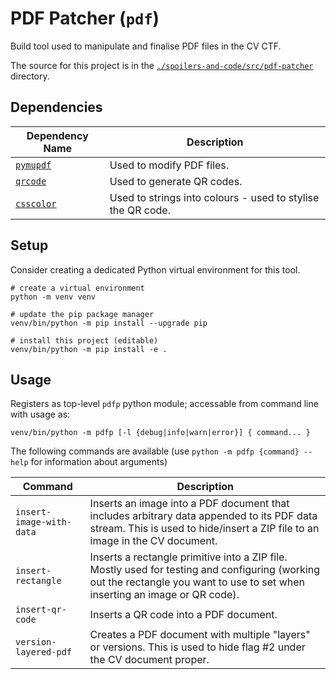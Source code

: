 # PDF Patcher (`pdf`)

Build tool used to manipulate and finalise PDF files in the CV CTF.

The source for this project is in the [`./spoilers-and-code/src/pdf-patcher`](./) directory.

## Dependencies

| Dependency Name | Description |
| -- | -- | 
| [`pymupdf`](https://pymupdf.readthedocs.io/en/latest/) | Used to modify PDF files. |
| [`qrcode`](https://pypi.org/project/qrcode/) | Used to generate QR codes. |
| [`csscolor`](https://github.com/idmillington/csscolor) | Used to strings into colours - used to stylise the QR code. |

## Setup

Consider creating a dedicated Python virtual environment for this tool.

```shell
# create a virtual environment
python -m venv venv

# update the pip package manager
venv/bin/python -m pip install --upgrade pip

# install this project (editable)
venv/bin/python -m pip install -e .
```

## Usage

Registers as top-level `pdfp` python module; accessable from command line with usage as:

```shell
venv/bin/python -m pdfp [-l {debug|info|warn|error}] { command... }
```
The following commands are available (use `python -m pdfp {command} --help` for information about arguments)

| Command | Description |
| ---- | ---- |
| `insert-image-with-data` | Inserts an image into a PDF document that includes arbitrary data appended to its PDF data stream. This is used to hide/insert a ZIP file to an image in the CV document. |
| `insert-rectangle` | Inserts a rectangle primitive into a ZIP file. Mostly used for testing and configuring (working out the rectangle you want to use to set when inserting an image or QR code). |
| `insert-qr-code` | Inserts a QR code into a PDF document. |
| `version-layered-pdf` | Creates a PDF document with multiple "layers" or versions. This is used to hide flag #2 under the CV document proper. |